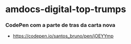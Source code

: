 # amdocs-digital-top-trumps

### CodePen com a parte de tras da carta nova
- https://codepen.io/santos_bruno/pen/jOEYYmp
